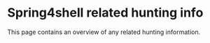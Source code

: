 # Spring4shell related hunting info
This page contains an overview of any related hunting information.
